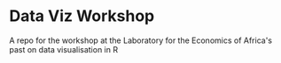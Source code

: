 # Data Viz Workshop

A repo for the workshop at the Laboratory for the Economics of Africa's past on data visualisation in R

